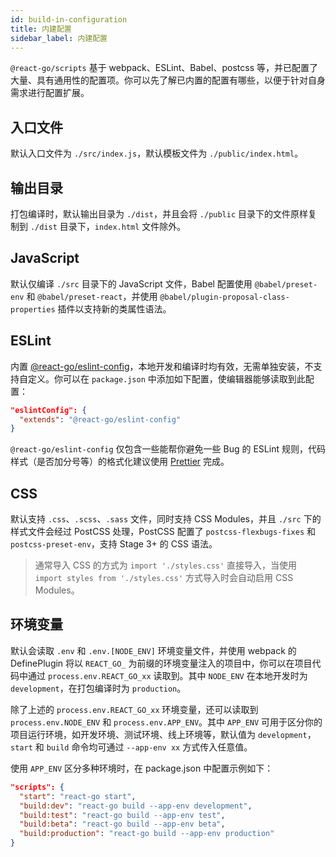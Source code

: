 ```yaml
---
id: build-in-configuration
title: 内建配置
sidebar_label: 内建配置
---
```


`@react-go/scripts` 基于 webpack、ESLint、Babel、postcss 等，并已配置了大量、具有通用性的配置项。你可以先了解已内置的配置有哪些，以便于针对自身需求进行配置扩展。

## 入口文件

默认入口文件为 `./src/index.js`，默认模板文件为 `./public/index.html`。

## 输出目录

打包编译时，默认输出目录为 `./dist`，并且会将 `./public` 目录下的文件原样复制到 `./dist` 目录下，`index.html` 文件除外。

## JavaScript

默认仅编译 `./src` 目录下的 JavaScript 文件，Babel 配置使用 `@babel/preset-env` 和 `@babel/preset-react`，并使用 `@babel/plugin-proposal-class-properties` 插件以支持新的类属性语法。

## ESLint

内置 [@react-go/eslint-config](https://github.com/react-go/eslint-config)，本地开发和编译时均有效，无需单独安装，不支持自定义。你可以在 `package.json` 中添加如下配置，使编辑器能够读取到此配置：

```json
"eslintConfig": {
  "extends": "@react-go/eslint-config"
}
```

`@react-go/eslint-config` 仅包含一些能帮你避免一些 Bug 的 ESLint 规则，代码样式（是否加分号等）的格式化建议使用 [Prettier](https://prettier.io) 完成。


## CSS

默认支持 `.css`、`.scss`、`.sass` 文件，同时支持 CSS Modules，并且 `./src` 下的样式文件会经过 PostCSS 处理，PostCSS 配置了 `postcss-flexbugs-fixes` 和 `postcss-preset-env`，支持 Stage 3+ 的 CSS 语法。

> 通常导入 CSS 的方式为 `import './styles.css'` 直接导入，当使用 `import styles from './styles.css'` 方式导入时会自动启用 CSS Modules。

## 环境变量

默认会读取 `.env` 和 `.env.[NODE_ENV]` 环境变量文件，并使用 webpack 的 DefinePlugin 将以 `REACT_GO_` 为前缀的环境变量注入的项目中，你可以在项目代码中通过 `process.env.REACT_GO_xx` 读取到。其中 `NODE_ENV` 在本地开发时为 `development`，在打包编译时为 `production`。

除了上述的 `process.env.REACT_GO_xx` 环境变量，还可以读取到 `process.env.NODE_ENV` 和 `process.env.APP_ENV`。其中 `APP_ENV` 可用于区分你的项目运行环境，如开发环境、测试环境、线上环境等，默认值为 `development`，`start` 和 `build` 命令均可通过 `--app-env xx` 方式传入任意值。

使用 `APP_ENV` 区分多种环境时，在 package.json 中配置示例如下：

```json
"scripts": {
  "start": "react-go start",
  "build:dev": "react-go build --app-env development",
  "build:test": "react-go build --app-env test",
  "build:beta": "react-go build --app-env beta",
  "build:production": "react-go build --app-env production"
}
```
